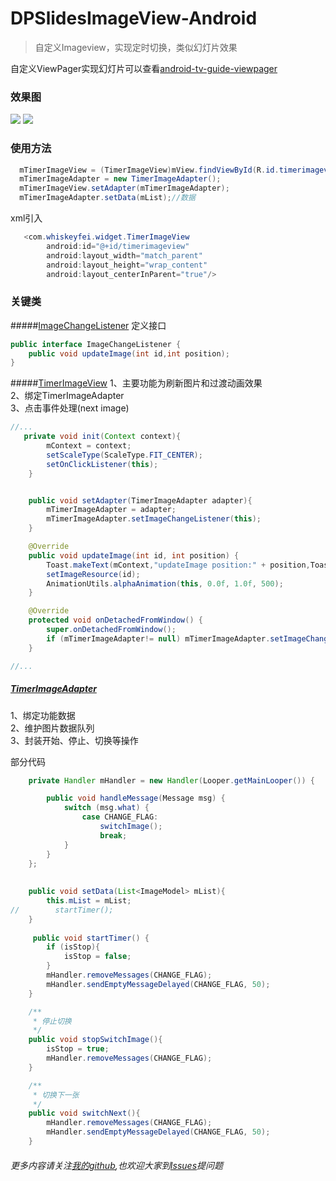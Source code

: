 # DPSlidesImageView-Android
> 自定义Imageview，实现定时切换，类似幻灯片效果

自定义ViewPager实现幻灯片可以查看[android-tv-guide-viewpager](https://github.com/whiskeyfei/android-tv-guide-viewpager.git)<br/>

### 效果图
![](http://7xol9p.com1.z0.glb.clouddn.com/github_SlidesImageView_test1.gif)
![](http://7xol9p.com1.z0.glb.clouddn.com/github_timer_image.gif)

### 使用方法

```java
  mTimerImageView = (TimerImageView)mView.findViewById(R.id.timerimageview);
  mTimerImageAdapter = new TimerImageAdapter();
  mTimerImageView.setAdapter(mTimerImageAdapter);
  mTimerImageAdapter.setData(mList);//数据
```

  xml引入
```java
   <com.whiskeyfei.widget.TimerImageView
        android:id="@+id/timerimageview"
        android:layout_width="match_parent"
        android:layout_height="wrap_content"
        android:layout_centerInParent="true"/>

```

### 关键类

#####[ImageChangeListener](https://github.com/whiskeyfei/DPSlidesImageView-Android/blob/master/app/src/main/java/com/whiskeyfei/impl/ImageChangeListener.java)
定义接口

```java
public interface ImageChangeListener {
    public void updateImage(int id,int position);
}
```

#####[TimerImageView](https://github.com/whiskeyfei/DPSlidesImageView-Android/blob/master/app/src/main/java/com/whiskeyfei/widget/TimerImageView.java)
1、主要功能为刷新图片和过渡动画效果<br/>
2、绑定TimerImageAdapter<br/>
3、点击事件处理(next image)

```java
//...
   private void init(Context context){
        mContext = context;
        setScaleType(ScaleType.FIT_CENTER);
        setOnClickListener(this);
    }


    public void setAdapter(TimerImageAdapter adapter){
        mTimerImageAdapter = adapter;
        mTimerImageAdapter.setImageChangeListener(this);
    }

    @Override
    public void updateImage(int id, int position) {
        Toast.makeText(mContext,"updateImage position:" + position,Toast.LENGTH_SHORT).show();
        setImageResource(id);
        AnimationUtils.alphaAnimation(this, 0.0f, 1.0f, 500);
    }

    @Override
    protected void onDetachedFromWindow() {
        super.onDetachedFromWindow();
        if (mTimerImageAdapter!= null) mTimerImageAdapter.setImageChangeListener(null);
    }

//...
```

##### [TimerImageAdapter](https://github.com/whiskeyfei/DPSlidesImageView-Android/blob/master/app/src/main/java/com/whiskeyfei/adapter/TimerImageAdapter.java)
1、绑定功能数据<br/>
2、维护图片数据队列<br/>
3、封装开始、停止、切换等操作<br/>

部分代码
```java
    private Handler mHandler = new Handler(Looper.getMainLooper()) {

        public void handleMessage(Message msg) {
            switch (msg.what) {
                case CHANGE_FLAG:
                    switchImage();
                    break;
            }
        }
    };
    
    
    public void setData(List<ImageModel> mList){
        this.mList = mList;
//        startTimer();
    }
    
     public void startTimer() {
        if (isStop){
            isStop = false;
        }
        mHandler.removeMessages(CHANGE_FLAG);
        mHandler.sendEmptyMessageDelayed(CHANGE_FLAG, 50);
    }

    /**
     * 停止切换
     */
    public void stopSwitchImage(){
        isStop = true;
        mHandler.removeMessages(CHANGE_FLAG);
    }

    /**
     * 切换下一张
     */
    public void switchNext(){
        mHandler.removeMessages(CHANGE_FLAG);
        mHandler.sendEmptyMessageDelayed(CHANGE_FLAG, 50);
    }

```

###### 更多内容请关注[我的github](https://github.com/whiskeyfei),也欢迎大家到[Issues](https://github.com/whiskeyfei/DPSlidesImageView-Android/issues)提问题
